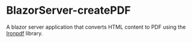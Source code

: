 # BlazorServer-createPDF

A blazor server application that converts HTML content to PDF using the [Ironpdf](https://ironpdf.com/) library.
